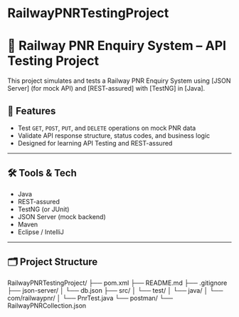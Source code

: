 # RailwayPNRTestingProject
# 🚆 Railway PNR Enquiry System – API Testing Project

This project simulates and tests a Railway PNR Enquiry System using [JSON Server] (for mock API) and [REST-assured] with [TestNG] in [Java].


## 📌 Features

- Test `GET`, `POST`, `PUT`, and `DELETE` operations on mock PNR data
- Validate API response structure, status codes, and business logic
- Designed for learning API Testing and REST-assured

---

## 🛠️ Tools & Tech

- Java
- REST-assured
- TestNG (or JUnit)
- JSON Server (mock backend)
- Maven
- Eclipse / IntelliJ

---

## 🗂️ Project Structure
RailwayPNRTestingProject/
├── pom.xml
├── README.md
├── .gitignore
├── json-server/
│ └── db.json
├── src/
│ └── test/
│ └── java/
│ └── com/railwaypnr/
│ └── PnrTest.java
└── postman/
└── RailwayPNRCollection.json
